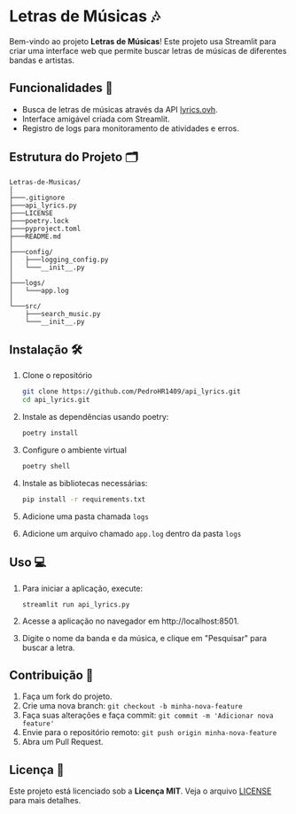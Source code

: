 # Letras de Músicas 🎶

Bem-vindo ao projeto **Letras de Músicas**! Este projeto usa Streamlit para criar uma interface web que permite buscar letras de músicas de diferentes bandas e artistas.

## Funcionalidades 👷

- Busca de letras de músicas através da API [lyrics.ovh](https://lyrics.ovh/).
- Interface amigável criada com Streamlit.
- Registro de logs para monitoramento de atividades e erros.

## Estrutura do Projeto 🗂️

```plaintext
Letras-de-Musicas/
│
├───.gitignore
├───api_lyrics.py
├───LICENSE
├───poetry.lock
├───pyproject.toml
├───README.md
│
├───config/
│   ├───logging_config.py
│   └───__init__.py
│
├───logs/
│   └───app.log
│
└───src/
    ├───search_music.py
    └───__init__.py
```

## Instalação 🛠️

1. Clone o repositório
    ```sh
    git clone https://github.com/PedroHR1409/api_lyrics.git
    cd api_lyrics.git
    ```

2. Instale as dependências usando poetry:
    ```sh
    poetry install
    ```

3. Configure o ambiente virtual
    ```sh
    poetry shell
    ```

4. Instale as bibliotecas necessárias:
    ```sh
    pip install -r requirements.txt
    ```

5. Adicione uma pasta chamada ```logs```

5. Adicione um arquivo chamado ```app.log``` dentro da pasta ```logs```

## Uso 💻

1. Para iniciar a aplicação, execute:
    ```
    streamlit run api_lyrics.py
    ```

2. Acesse a aplicação no navegador em http://localhost:8501.

3. Digite o nome da banda e da música, e clique em "Pesquisar" para buscar a letra.

## Contribuição 🤝
1. Faça um fork do projeto.
2. Crie uma nova branch: ```git checkout -b minha-nova-feature```
3. Faça suas alterações e faça commit: ```git commit -m 'Adicionar nova feature'```
4. Envie para o repositório remoto: ```git push origin minha-nova-feature```
5. Abra um Pull Request.

## Licença 📜
Este projeto está licenciado sob a **Licença MIT**. Veja o arquivo [LICENSE](LICENSE) para mais detalhes.